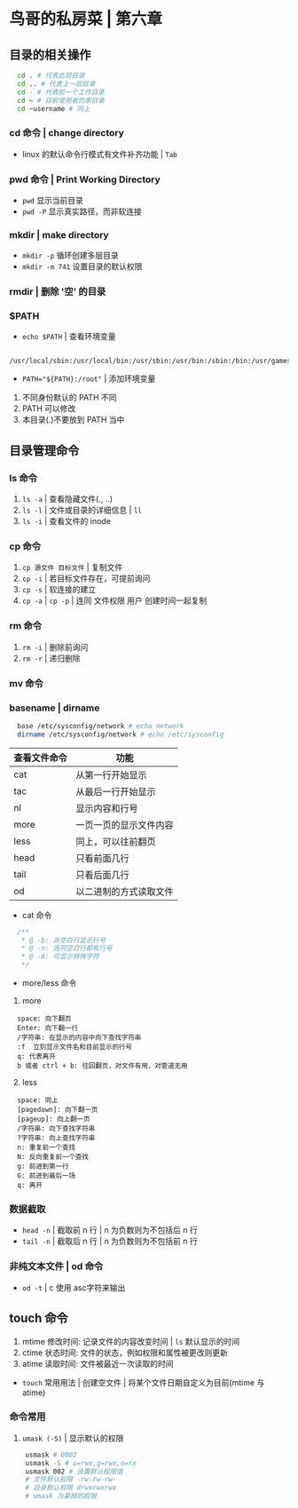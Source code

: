 # 鸟哥的私房菜 | 第六章

## 目录的相关操作

```bash
  cd . # 代表此层目录
  cd .. # 代表上一层目录
  cd - # 代表前一个工作目录
  cd ~ # 目前使用者的家目录
  cd ~username # 同上
```

### cd 命令 | change directory

* linux 的默认命令行模式有文件补齐功能 | `Tab`

### pwd 命令 | Print Working Directory

* `pwd` 显示当前目录
* `pwd -P` 显示真实路径，而非软连接

### mkdir | make directory

* `mkdir -p` 循环创建多层目录
* `mkdir -m 741` 设置目录的默认权限

### rmdir | 删除 '空' 的目录








 
### $PATH 

* `echo $PATH` | 查看环境变量
```
  /usr/local/sbin:/usr/local/bin:/usr/sbin:/usr/bin:/sbin:/bin:/usr/games:/usr/local/games:/snap/bin
```
* `PATH="${PATH}:/root"` | 添加环境变量
1. 不同身份默认的 PATH 不同
2. PATH 可以修改
3. 本目录(.)不要放到 PATH 当中

## 目录管理命令

### ls 命令

1. `ls -a` | 查看隐藏文件(., ..)
2. `ls -l` | 文件或目录的详细信息 | `ll`
3. `ls -i` | 查看文件的 inode
 
### cp 命令

1. `cp 源文件 目标文件` | 复制文件
2. `cp -i` | 若目标文件存在，可提前询问
3. `cp -s` | 软连接的建立
4. `cp -a` | `cp -p` | 连同 文件权限 用户 创建时间一起复制

### rm 命令

1. `rm -i` | 删除前询问
2. `rm -r` | 递归删除

### mv 命令

### basename | dirname

```bash
  base /etc/sysconfig/network # echo network
  dirname /etc/sysconfig/network # echo /etc/sysconfig
```

查看文件命令 | 功能
--- | ---
cat | 从第一行开始显示
tac | 从最后一行开始显示
nl | 显示内容和行号
more | 一页一页的显示文件内容
less | 同上，可以往前翻页
head | 只看前面几行
tail | 只看后面几行
od | 以二进制的方式读取文件

* cat 命令
```js
  /**
   * @ -b: 非空白行显示行号
   * @ -n: 连同空白行都有行号
   * @ -A: 可显示特殊字符
   */
``` 
* more/less 命令
1. more
```
  space: 向下翻页
  Enter: 向下翻一行
  /字符串: 在显示的内容中向下查找字符串
  :f  立刻显示文件名和目前显示的行号
  q: 代表离开
  b 或者 ctrl + b: 往回翻页，对文件有用，对管道无用
```
2. less
```
  space: 同上
  [pagedown]: 向下翻一页
  [pageup]: 向上翻一页
  /字符串: 向下查找字符串
  ?字符串: 向上查找字符串
  n: 重复前一个查找
  N: 反向重复前一个查找
  g: 前进到第一行
  G: 前进到最后一场
  q: 离开
```

### 数据截取

* `head -n` | 截取前 n 行 | n 为负数则为不包括后 n 行
* `tail -n` | 截取后 n 行 | n 为负数则为不包括前 n 行

### 非纯文本文件 | od 命令

* `od -t` | c 使用 asc字符来输出

## touch 命令

1. mtime 修改时间: 记录文件的内容改变时间 | `ls` 默认显示的时间
2. ctime 状态时间: 文件的状态，例如权限和属性被更改则更新
3. atime 读取时间: 文件被最近一次读取的时间

* `touch` 常用用法 | 创建空文件 | 将某个文件日期自定义为目前(mtime 与 atime)


### 命令常用

1. `umask (-S)` | 显示默认的权限
```bash
    usmask # 0002
    usmask -S # u=rwx,g=rwx,o=rx
    usmask 002 # 设置默认权限值
    # 文件默认权限 -rw-rw-rw- 
    # 目录默认权限 drwxrwxrwx
    # umask 为拿掉的权限
```